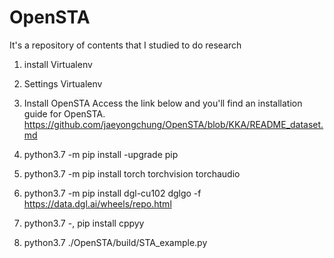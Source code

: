 # OpenSTA

It's a repository of contents that I studied to do research

1. install Virtualenv

2. Settings Virtualenv

3. Install OpenSTA 
  Access the link below and you'll find an installation guide for OpenSTA.
  https://github.com/jaeyongchung/OpenSTA/blob/KKA/README_dataset.md
  
4. python3.7 -m pip install -upgrade pip

5. python3.7 -m pip install torch torchvision torchaudio

6. python3.7 -m pip install dgl-cu102 dglgo -f https://data.dgl.ai/wheels/repo.html

7. python3.7 -, pip install cppyy

8. python3.7 ./OpenSTA/build/STA_example.py 



